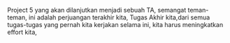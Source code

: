Project 5 yang akan dilanjutkan menjadi sebuah TA,
semangat teman-teman,
ini adalah perjuangan terakhir kita,
Tugas Akhir kita,dari semua tugas-tugas yang pernah kita kerjakan selama ini,
kita harus meningkatkan effort kita,